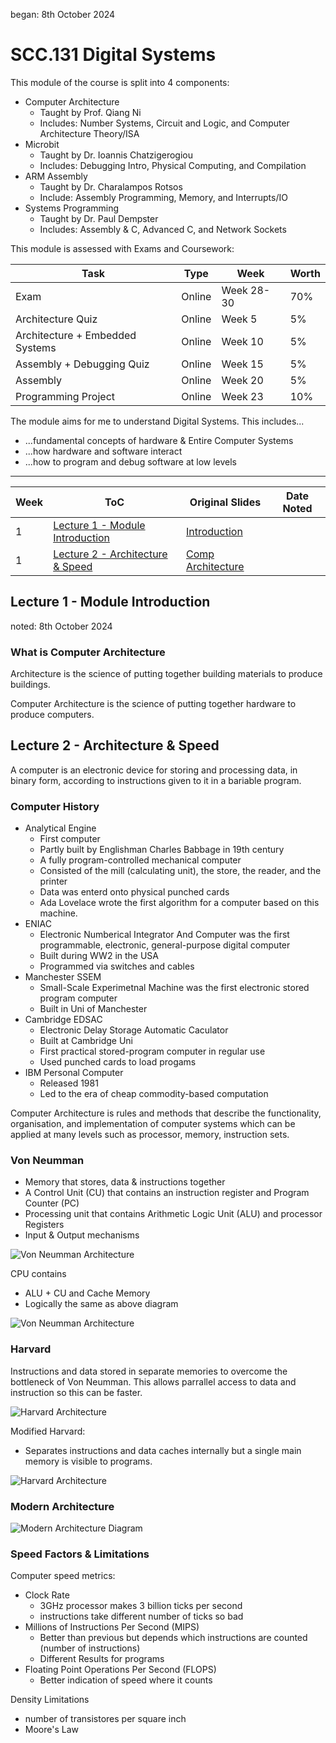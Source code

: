 began: 8th October 2024

# SCC.131 Digital Systems

This module of the course is split into 4 components:

- Computer Architecture
  - Taught by Prof. Qiang Ni
  - Includes: Number Systems, Circuit and Logic, and Computer Architecture Theory/ISA
- Microbit
  - Taught by Dr. Ioannis Chatzigerogiou
  - Includes: Debugging Intro, Physical Computing, and Compilation
- ARM Assembly
  - Taught by Dr. Charalampos Rotsos
  - Include: Assembly Programming, Memory, and Interrupts/IO
- Systems Programming
  - Taught by Dr. Paul Dempster
  - Includes: Assembly & C, Advanced C, and Network Sockets

This module is assessed with Exams and Coursework:

| Task                            | Type   | Week       | Worth |
| ------------------------------- | ------ | ---------- | ----- |
| Exam                            | Online | Week 28-30 | 70%   |
| Architecture Quiz               | Online | Week 5     | 5%    |
| Architecture + Embedded Systems | Online | Week 10    | 5%    |
| Assembly + Debugging Quiz       | Online | Week 15    | 5%    |
| Assembly                        | Online | Week 20    | 5%    |
| Programming Project             | Online | Week 23    | 10%   |

The module aims for me to understand Digital Systems. This includes...

- ...fundamental concepts of hardware & Entire Computer Systems
- ...how hardware and software interact
- ...how to program and debug software at low levels

---

| Week | ToC                                                                   | Original Slides                                                  | Date Noted |
| ---- | --------------------------------------------------------------------- | ---------------------------------------------------------------- | ---------- |
| 1    | [Lecture 1 - Module Introduction](#lecture-1---module-introduction)   | [Introduction](/SCC.131.slides/a.introSlides.pdf)                |            |
| 1    | [Lecture 2 - Architecture & Speed](#lecture-2---architecture-&-speed) | [Comp Architecture](/SCC.131.slides/b.compArchitectureIntro.pdf) |            |

## Lecture 1 - Module Introduction

noted: 8th October 2024

### What is Computer Architecture

Architecture is the science of putting together building materials to produce buildings.

Computer Architecture is the science of putting together hardware to produce computers.

## Lecture 2 - Architecture & Speed

A computer is an electronic device for storing and processing data, in binary form, according to instructions given to it in a bariable program.

### Computer History

- Analytical Engine
  - First computer
  - Partly built by Englishman Charles Babbage in 19th century
  - A fully program-controlled mechanical computer
  - Consisted of the mill (calculating unit), the store, the reader, and the printer
  - Data was enterd onto physical punched cards
  - Ada Lovelace wrote the first algorithm for a computer based on this machine.
- ENIAC
  - Electronic Numberical Integrator And Computer was the first programmable, electronic, general-purpose digital computer
  - Built during WW2 in the USA
  - Programmed via switches and cables
- Manchester SSEM
  - Small-Scale Experimetnal Machine was the first electronic stored program computer
  - Built in Uni of Manchester
- Cambridge EDSAC
  - Electronic Delay Storage Automatic Caculator
  - Built at Cambridge Uni
  - First practical stored-program computer in regular use
  - Used punched cards to load progams
- IBM Personal Computer
  - Released 1981
  - Led to the era of cheap commodity-based computation

Computer Architecture is rules and methods that describe the functionality, organisation, and implementation of computer systems which can be applied at many levels such as processor, memory, instruction sets.

### Von Neumman

- Memory that stores, data & instructions together
- A Control Unit (CU) that contains an instruction register and Program Counter (PC)
- Processing unit that contains Arithmetic Logic Unit (ALU) and processor Registers
- Input & Output mechanisms

![Von Neumman Architecture](/images/VonNeummanDiagram.png "Diagram of Von Neumman")

CPU contains

- ALU + CU and Cache Memory
- Logically the same as above diagram

![Von Neumman Architecture](/images/VonNeummanDiagram2.png "Diagram of Von Neumman")

### Harvard

Instructions and data stored in separate memories to overcome the bottleneck of Von Neumman. This allows parrallel access to data and instruction so this can be faster.

![Harvard Architecture](/images/harvradDiagram.png "Diagram of Harvard")

Modified Harvard:

- Separates instructions and data caches internally but a single main memory is visible to programs.

![Harvard Architecture](/images/harvradDiagram2.png "Diagram of Harvard")

### Modern Architecture

![Modern Architecture Diagram](/images/modernArchitecture.png "Diagram of Harvard")

### Speed Factors & Limitations

Computer speed metrics:

- Clock Rate
  - 3GHz processor makes 3 billion ticks per second
  - instructions take different number of ticks so bad
- Millions of Instructions Per Second (MIPS)
  - Better than previous but depends which instructions are counted (number of instructions)
  - Different Results for programs
- Floating Point Operations Per Second (FLOPS)
  - Better indication of speed where it counts

Density Limitations

- number of transistores per square inch
- Moore's Law

